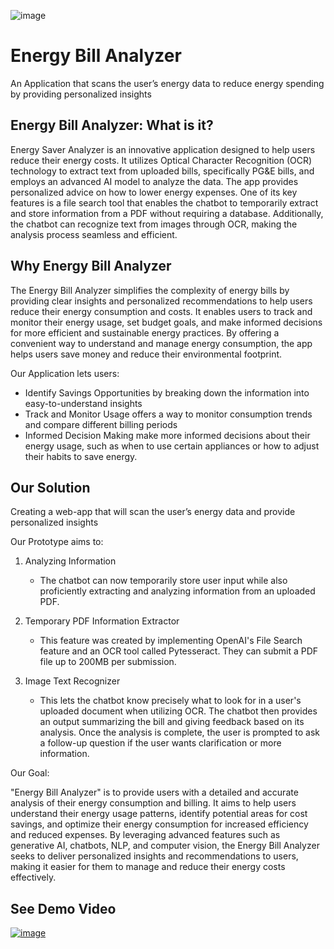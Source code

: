 ![image](https://github.com/Violet-Team-BUS118I/Prototypes/assets/114126726/f4cfd050-a24a-4bf9-9143-713e54f958ed)
# Energy Bill Analyzer

An Application that scans the user’s energy data to reduce energy spending by providing personalized insights 

## Energy Bill Analyzer: What is it? 

Energy Saver Analyzer is an innovative application designed to help users reduce their energy costs. It utilizes Optical Character Recognition (OCR) technology to extract text from uploaded bills, specifically PG&E bills, and employs an advanced AI model to analyze the data. The app provides personalized advice on how to lower energy expenses. One of its key features is a file search tool that enables the chatbot to temporarily extract and store information from a PDF without requiring a database. Additionally, the chatbot can recognize text from images through OCR, making the analysis process seamless and efficient.

## Why Energy Bill Analyzer

The Energy Bill Analyzer simplifies the complexity of energy bills by providing clear insights and personalized recommendations to help users reduce their energy consumption and costs. It enables users to track and monitor their energy usage, set budget goals, and make informed decisions for more efficient and sustainable energy practices. By offering a convenient way to understand and manage energy consumption, the app helps users save money and reduce their environmental footprint.

Our Application lets users:
  - Identify Savings Opportunities by breaking down the information into easy-to-understand insights
  - Track and Monitor Usage offers a way to monitor consumption trends and compare different billing periods
  - Informed Decision Making make more informed decisions about their energy usage, such as when to use certain appliances or how to adjust their habits to save energy.

## Our Solution 

Creating a web-app that will scan the user’s energy data and provide personalized insights

Our Prototype aims to:

1. Analyzing Information
   - The chatbot can now temporarily store user input while also proficiently extracting and analyzing information from an uploaded PDF.

2. Temporary PDF Information Extractor
   - This feature was created by implementing OpenAI's File Search feature and an OCR tool called Pytesseract. They can submit a PDF file up to 200MB per submission.

3. Image Text Recognizer
   - This lets the chatbot know precisely what to look for in a user's uploaded document when utilizing OCR. The chatbot then provides an output summarizing the bill and giving feedback based on its analysis. Once the analysis is complete, the user is prompted to ask a follow-up question if the user wants clarification or more information.

Our Goal: 

"Energy Bill Analyzer" is to provide users with a detailed and accurate analysis of their energy consumption and billing. It aims to help users understand their energy usage patterns, identify potential areas for cost savings, and optimize their energy consumption for increased efficiency and reduced expenses. By leveraging advanced features such as generative AI, chatbots, NLP, and computer vision, the Energy Bill Analyzer seeks to deliver personalized insights and recommendations to users, making it easier for them to manage and reduce their energy costs effectively.

## See Demo Video 
[![image](https://github.com/Violet-Team-BUS118I/Prototypes/assets/114126726/6270ada8-9d62-4414-9bcf-b2e7cfb43dc5)](https://youtu.be/nRvYoeIn8nI)



